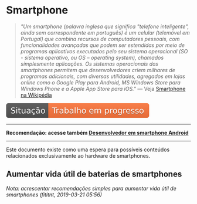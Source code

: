 # Smartphone
> _"Um smartphone (palavra inglesa que significa "telefone inteligente",
ainda sem correspondente em português) é um celular (telemóvel em Portugal)
que combina recursos de computadores pessoais, com funcionalidades avançadas
que podem ser estendidas por meio de programas aplicativos executados pelo seu
sistema operacional (SO - sistema operativo, ou OS – operating system), chamados
simplesmente aplicações. Os sistemas operacionais dos smartphones permitem que
desenvolvedores criem milhares de programas adicionais, com diversas utilidades,
agregados em lojas online como o Google Play para Android, MS Windows Store para
Windows Phone e a Apple App Store para iOS."_
— Veja [Smartphone na Wikipédia](https://pt.wikipedia.org/wiki/Smartphone)

![Situação: Trabalho em progresso](../imagens/badges/status-work-in-progress.svg)

---

**Recomendação: acesse também [Desenvolvedor em smartphone Android](../android/README.md)**

---

Este documento existe como uma espera para possíveis conteúdos relacionados
exclusivamente ao hardware de smartphones.

## Aumentar vida útil de baterias de smartphones

_Nota: acrescentar recomendações simples para aumentar vida útil de smartphones (fititnt, 2019-03-21 05:56)_

<!--

![Situação: Trabalho em progresso](../imagens/badges/status-work-in-progress.svg)

_Nota: este arquivo não tem conteúdo neste momento, e foi adicionado como uma potencial espera de conteúdo que pode (ou não) ser criada. Volte mais tarde. Acompanhe mais detalhes via os issues do repositório principal. (fititnt, 2019-03-17 18:04 BRT)_

-->